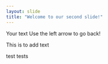 ```yaml
---
layout: slide
title: "Welcome to our second slide!"
---
```

Your text
Use the left arrow to go back!


This is to add text 


test
tests
